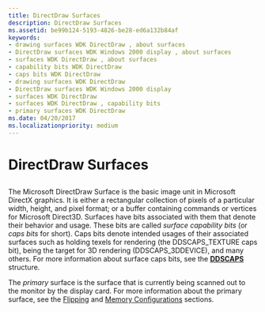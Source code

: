 ```yaml
---
title: DirectDraw Surfaces
description: DirectDraw Surfaces
ms.assetid: be99b124-5193-4826-be28-ed6a132b84af
keywords:
- drawing surfaces WDK DirectDraw , about surfaces
- DirectDraw surfaces WDK Windows 2000 display , about surfaces
- surfaces WDK DirectDraw , about surfaces
- capability bits WDK DirectDraw
- caps bits WDK DirectDraw
- drawing surfaces WDK DirectDraw
- DirectDraw surfaces WDK Windows 2000 display
- surfaces WDK DirectDraw
- surfaces WDK DirectDraw , capability bits
- primary surfaces WDK DirectDraw
ms.date: 04/20/2017
ms.localizationpriority: medium
---
```


# DirectDraw Surfaces


## <span id="ddk_directdraw_surfaces_gg"></span><span id="DDK_DIRECTDRAW_SURFACES_GG"></span>


The Microsoft DirectDraw Surface is the basic image unit in Microsoft DirectX graphics. It is either a rectangular collection of pixels of a particular width, height, and pixel format; or a buffer containing commands or vertices for Microsoft Direct3D. Surfaces have bits associated with them that denote their behavior and usage. These bits are called *surface capability bits* (or *caps bits* for short). Caps bits denote intended usages of their associated surfaces such as holding texels for rendering (the DDSCAPS\_TEXTURE caps bit), being the target for 3D rendering (DDSCAPS\_3DDEVICE), and many others. For more information about surface caps bits, see the [**DDSCAPS**](https://docs.microsoft.com/previous-versions/windows/hardware/drivers/ff550286(v=vs.85)) structure.

The *primary* surface is the surface that is currently being scanned out to the monitor by the display card. For more information about the primary surface, see the [Flipping](flipping.md) and [Memory Configurations](memory-configurations.md) sections.

 

 





